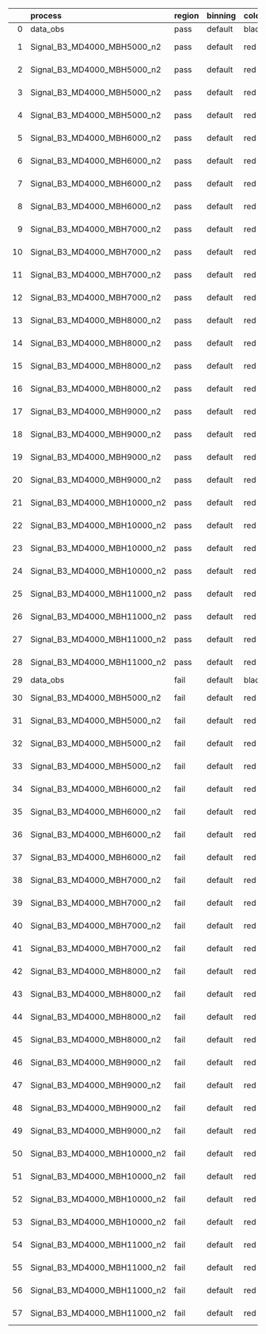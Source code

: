 |    | process                      | region   | binning   | color   | process_type   |   scale | variation   | source_filename                                                       | source_histname    | alias                        | title     |   combine_idx |     lnN |   shapes | syst_type   | direction   | variation_alias   |
|---:|:-----------------------------|:---------|:----------|:--------|:---------------|--------:|:------------|:----------------------------------------------------------------------|:-------------------|:-----------------------------|:----------|--------------:|--------:|---------:|:------------|:------------|:------------------|
|  0 | data_obs                     | pass     | default   | black   | DATA           |       1 | nominal     | ./histograms_for_2DAlphabet_v18//BH_Data.root                         | hpass              | Data                         | Data      |           nan | nan     |      nan | nan         | nan         | nan               |
|  1 | Signal_B3_MD4000_MBH5000_n2  | pass     | default   | red     | SIGNAL         |       1 | lumi        | ./histograms_for_2DAlphabet_v18//BH_Signal_B3_MD4000_MBH5000_n2.root  | hpass              | Signal_B3_MD4000_MBH5000_n2  | BH signal |           nan |   1.016 |      nan | lnN         | nan         | nan               |
|  2 | Signal_B3_MD4000_MBH5000_n2  | pass     | default   | red     | SIGNAL         |       1 | SVM         | ./histograms_for_2DAlphabet_v18//BH_Signal_B3_MD4000_MBH5000_n2.root  | hpass_SVMsyst_up   | Signal_B3_MD4000_MBH5000_n2  | BH signal |           nan | nan     |        1 | shapes      | Up          | SVMsyst           |
|  3 | Signal_B3_MD4000_MBH5000_n2  | pass     | default   | red     | SIGNAL         |       1 | SVM         | ./histograms_for_2DAlphabet_v18//BH_Signal_B3_MD4000_MBH5000_n2.root  | hpass_SVMsyst_down | Signal_B3_MD4000_MBH5000_n2  | BH signal |           nan | nan     |        1 | shapes      | Down        | SVMsyst           |
|  4 | Signal_B3_MD4000_MBH5000_n2  | pass     | default   | red     | SIGNAL         |       1 | nominal     | ./histograms_for_2DAlphabet_v18//BH_Signal_B3_MD4000_MBH5000_n2.root  | hpass              | Signal_B3_MD4000_MBH5000_n2  | BH signal |           nan | nan     |      nan | nan         | nan         | nan               |
|  5 | Signal_B3_MD4000_MBH6000_n2  | pass     | default   | red     | SIGNAL         |       1 | lumi        | ./histograms_for_2DAlphabet_v18//BH_Signal_B3_MD4000_MBH6000_n2.root  | hpass              | Signal_B3_MD4000_MBH6000_n2  | BH signal |           nan |   1.016 |      nan | lnN         | nan         | nan               |
|  6 | Signal_B3_MD4000_MBH6000_n2  | pass     | default   | red     | SIGNAL         |       1 | SVM         | ./histograms_for_2DAlphabet_v18//BH_Signal_B3_MD4000_MBH6000_n2.root  | hpass_SVMsyst_up   | Signal_B3_MD4000_MBH6000_n2  | BH signal |           nan | nan     |        1 | shapes      | Up          | SVMsyst           |
|  7 | Signal_B3_MD4000_MBH6000_n2  | pass     | default   | red     | SIGNAL         |       1 | SVM         | ./histograms_for_2DAlphabet_v18//BH_Signal_B3_MD4000_MBH6000_n2.root  | hpass_SVMsyst_down | Signal_B3_MD4000_MBH6000_n2  | BH signal |           nan | nan     |        1 | shapes      | Down        | SVMsyst           |
|  8 | Signal_B3_MD4000_MBH6000_n2  | pass     | default   | red     | SIGNAL         |       1 | nominal     | ./histograms_for_2DAlphabet_v18//BH_Signal_B3_MD4000_MBH6000_n2.root  | hpass              | Signal_B3_MD4000_MBH6000_n2  | BH signal |           nan | nan     |      nan | nan         | nan         | nan               |
|  9 | Signal_B3_MD4000_MBH7000_n2  | pass     | default   | red     | SIGNAL         |       1 | lumi        | ./histograms_for_2DAlphabet_v18//BH_Signal_B3_MD4000_MBH7000_n2.root  | hpass              | Signal_B3_MD4000_MBH7000_n2  | BH signal |           nan |   1.016 |      nan | lnN         | nan         | nan               |
| 10 | Signal_B3_MD4000_MBH7000_n2  | pass     | default   | red     | SIGNAL         |       1 | SVM         | ./histograms_for_2DAlphabet_v18//BH_Signal_B3_MD4000_MBH7000_n2.root  | hpass_SVMsyst_up   | Signal_B3_MD4000_MBH7000_n2  | BH signal |           nan | nan     |        1 | shapes      | Up          | SVMsyst           |
| 11 | Signal_B3_MD4000_MBH7000_n2  | pass     | default   | red     | SIGNAL         |       1 | SVM         | ./histograms_for_2DAlphabet_v18//BH_Signal_B3_MD4000_MBH7000_n2.root  | hpass_SVMsyst_down | Signal_B3_MD4000_MBH7000_n2  | BH signal |           nan | nan     |        1 | shapes      | Down        | SVMsyst           |
| 12 | Signal_B3_MD4000_MBH7000_n2  | pass     | default   | red     | SIGNAL         |       1 | nominal     | ./histograms_for_2DAlphabet_v18//BH_Signal_B3_MD4000_MBH7000_n2.root  | hpass              | Signal_B3_MD4000_MBH7000_n2  | BH signal |           nan | nan     |      nan | nan         | nan         | nan               |
| 13 | Signal_B3_MD4000_MBH8000_n2  | pass     | default   | red     | SIGNAL         |       1 | lumi        | ./histograms_for_2DAlphabet_v18//BH_Signal_B3_MD4000_MBH8000_n2.root  | hpass              | Signal_B3_MD4000_MBH8000_n2  | BH signal |           nan |   1.016 |      nan | lnN         | nan         | nan               |
| 14 | Signal_B3_MD4000_MBH8000_n2  | pass     | default   | red     | SIGNAL         |       1 | SVM         | ./histograms_for_2DAlphabet_v18//BH_Signal_B3_MD4000_MBH8000_n2.root  | hpass_SVMsyst_up   | Signal_B3_MD4000_MBH8000_n2  | BH signal |           nan | nan     |        1 | shapes      | Up          | SVMsyst           |
| 15 | Signal_B3_MD4000_MBH8000_n2  | pass     | default   | red     | SIGNAL         |       1 | SVM         | ./histograms_for_2DAlphabet_v18//BH_Signal_B3_MD4000_MBH8000_n2.root  | hpass_SVMsyst_down | Signal_B3_MD4000_MBH8000_n2  | BH signal |           nan | nan     |        1 | shapes      | Down        | SVMsyst           |
| 16 | Signal_B3_MD4000_MBH8000_n2  | pass     | default   | red     | SIGNAL         |       1 | nominal     | ./histograms_for_2DAlphabet_v18//BH_Signal_B3_MD4000_MBH8000_n2.root  | hpass              | Signal_B3_MD4000_MBH8000_n2  | BH signal |           nan | nan     |      nan | nan         | nan         | nan               |
| 17 | Signal_B3_MD4000_MBH9000_n2  | pass     | default   | red     | SIGNAL         |       1 | lumi        | ./histograms_for_2DAlphabet_v18//BH_Signal_B3_MD4000_MBH9000_n2.root  | hpass              | Signal_B3_MD4000_MBH9000_n2  | BH signal |           nan |   1.016 |      nan | lnN         | nan         | nan               |
| 18 | Signal_B3_MD4000_MBH9000_n2  | pass     | default   | red     | SIGNAL         |       1 | SVM         | ./histograms_for_2DAlphabet_v18//BH_Signal_B3_MD4000_MBH9000_n2.root  | hpass_SVMsyst_up   | Signal_B3_MD4000_MBH9000_n2  | BH signal |           nan | nan     |        1 | shapes      | Up          | SVMsyst           |
| 19 | Signal_B3_MD4000_MBH9000_n2  | pass     | default   | red     | SIGNAL         |       1 | SVM         | ./histograms_for_2DAlphabet_v18//BH_Signal_B3_MD4000_MBH9000_n2.root  | hpass_SVMsyst_down | Signal_B3_MD4000_MBH9000_n2  | BH signal |           nan | nan     |        1 | shapes      | Down        | SVMsyst           |
| 20 | Signal_B3_MD4000_MBH9000_n2  | pass     | default   | red     | SIGNAL         |       1 | nominal     | ./histograms_for_2DAlphabet_v18//BH_Signal_B3_MD4000_MBH9000_n2.root  | hpass              | Signal_B3_MD4000_MBH9000_n2  | BH signal |           nan | nan     |      nan | nan         | nan         | nan               |
| 21 | Signal_B3_MD4000_MBH10000_n2 | pass     | default   | red     | SIGNAL         |       1 | lumi        | ./histograms_for_2DAlphabet_v18//BH_Signal_B3_MD4000_MBH10000_n2.root | hpass              | Signal_B3_MD4000_MBH10000_n2 | BH signal |           nan |   1.016 |      nan | lnN         | nan         | nan               |
| 22 | Signal_B3_MD4000_MBH10000_n2 | pass     | default   | red     | SIGNAL         |       1 | SVM         | ./histograms_for_2DAlphabet_v18//BH_Signal_B3_MD4000_MBH10000_n2.root | hpass_SVMsyst_up   | Signal_B3_MD4000_MBH10000_n2 | BH signal |           nan | nan     |        1 | shapes      | Up          | SVMsyst           |
| 23 | Signal_B3_MD4000_MBH10000_n2 | pass     | default   | red     | SIGNAL         |       1 | SVM         | ./histograms_for_2DAlphabet_v18//BH_Signal_B3_MD4000_MBH10000_n2.root | hpass_SVMsyst_down | Signal_B3_MD4000_MBH10000_n2 | BH signal |           nan | nan     |        1 | shapes      | Down        | SVMsyst           |
| 24 | Signal_B3_MD4000_MBH10000_n2 | pass     | default   | red     | SIGNAL         |       1 | nominal     | ./histograms_for_2DAlphabet_v18//BH_Signal_B3_MD4000_MBH10000_n2.root | hpass              | Signal_B3_MD4000_MBH10000_n2 | BH signal |           nan | nan     |      nan | nan         | nan         | nan               |
| 25 | Signal_B3_MD4000_MBH11000_n2 | pass     | default   | red     | SIGNAL         |       1 | lumi        | ./histograms_for_2DAlphabet_v18//BH_Signal_B3_MD4000_MBH11000_n2.root | hpass              | Signal_B3_MD4000_MBH11000_n2 | BH signal |           nan |   1.016 |      nan | lnN         | nan         | nan               |
| 26 | Signal_B3_MD4000_MBH11000_n2 | pass     | default   | red     | SIGNAL         |       1 | SVM         | ./histograms_for_2DAlphabet_v18//BH_Signal_B3_MD4000_MBH11000_n2.root | hpass_SVMsyst_up   | Signal_B3_MD4000_MBH11000_n2 | BH signal |           nan | nan     |        1 | shapes      | Up          | SVMsyst           |
| 27 | Signal_B3_MD4000_MBH11000_n2 | pass     | default   | red     | SIGNAL         |       1 | SVM         | ./histograms_for_2DAlphabet_v18//BH_Signal_B3_MD4000_MBH11000_n2.root | hpass_SVMsyst_down | Signal_B3_MD4000_MBH11000_n2 | BH signal |           nan | nan     |        1 | shapes      | Down        | SVMsyst           |
| 28 | Signal_B3_MD4000_MBH11000_n2 | pass     | default   | red     | SIGNAL         |       1 | nominal     | ./histograms_for_2DAlphabet_v18//BH_Signal_B3_MD4000_MBH11000_n2.root | hpass              | Signal_B3_MD4000_MBH11000_n2 | BH signal |           nan | nan     |      nan | nan         | nan         | nan               |
| 29 | data_obs                     | fail     | default   | black   | DATA           |       1 | nominal     | ./histograms_for_2DAlphabet_v18//BH_Data.root                         | hfail              | Data                         | Data      |           nan | nan     |      nan | nan         | nan         | nan               |
| 30 | Signal_B3_MD4000_MBH5000_n2  | fail     | default   | red     | SIGNAL         |       1 | lumi        | ./histograms_for_2DAlphabet_v18//BH_Signal_B3_MD4000_MBH5000_n2.root  | hfail              | Signal_B3_MD4000_MBH5000_n2  | BH signal |           nan |   1.016 |      nan | lnN         | nan         | nan               |
| 31 | Signal_B3_MD4000_MBH5000_n2  | fail     | default   | red     | SIGNAL         |       1 | SVM         | ./histograms_for_2DAlphabet_v18//BH_Signal_B3_MD4000_MBH5000_n2.root  | hfail_SVMsyst_up   | Signal_B3_MD4000_MBH5000_n2  | BH signal |           nan | nan     |        1 | shapes      | Up          | SVMsyst           |
| 32 | Signal_B3_MD4000_MBH5000_n2  | fail     | default   | red     | SIGNAL         |       1 | SVM         | ./histograms_for_2DAlphabet_v18//BH_Signal_B3_MD4000_MBH5000_n2.root  | hfail_SVMsyst_down | Signal_B3_MD4000_MBH5000_n2  | BH signal |           nan | nan     |        1 | shapes      | Down        | SVMsyst           |
| 33 | Signal_B3_MD4000_MBH5000_n2  | fail     | default   | red     | SIGNAL         |       1 | nominal     | ./histograms_for_2DAlphabet_v18//BH_Signal_B3_MD4000_MBH5000_n2.root  | hfail              | Signal_B3_MD4000_MBH5000_n2  | BH signal |           nan | nan     |      nan | nan         | nan         | nan               |
| 34 | Signal_B3_MD4000_MBH6000_n2  | fail     | default   | red     | SIGNAL         |       1 | lumi        | ./histograms_for_2DAlphabet_v18//BH_Signal_B3_MD4000_MBH6000_n2.root  | hfail              | Signal_B3_MD4000_MBH6000_n2  | BH signal |           nan |   1.016 |      nan | lnN         | nan         | nan               |
| 35 | Signal_B3_MD4000_MBH6000_n2  | fail     | default   | red     | SIGNAL         |       1 | SVM         | ./histograms_for_2DAlphabet_v18//BH_Signal_B3_MD4000_MBH6000_n2.root  | hfail_SVMsyst_up   | Signal_B3_MD4000_MBH6000_n2  | BH signal |           nan | nan     |        1 | shapes      | Up          | SVMsyst           |
| 36 | Signal_B3_MD4000_MBH6000_n2  | fail     | default   | red     | SIGNAL         |       1 | SVM         | ./histograms_for_2DAlphabet_v18//BH_Signal_B3_MD4000_MBH6000_n2.root  | hfail_SVMsyst_down | Signal_B3_MD4000_MBH6000_n2  | BH signal |           nan | nan     |        1 | shapes      | Down        | SVMsyst           |
| 37 | Signal_B3_MD4000_MBH6000_n2  | fail     | default   | red     | SIGNAL         |       1 | nominal     | ./histograms_for_2DAlphabet_v18//BH_Signal_B3_MD4000_MBH6000_n2.root  | hfail              | Signal_B3_MD4000_MBH6000_n2  | BH signal |           nan | nan     |      nan | nan         | nan         | nan               |
| 38 | Signal_B3_MD4000_MBH7000_n2  | fail     | default   | red     | SIGNAL         |       1 | lumi        | ./histograms_for_2DAlphabet_v18//BH_Signal_B3_MD4000_MBH7000_n2.root  | hfail              | Signal_B3_MD4000_MBH7000_n2  | BH signal |           nan |   1.016 |      nan | lnN         | nan         | nan               |
| 39 | Signal_B3_MD4000_MBH7000_n2  | fail     | default   | red     | SIGNAL         |       1 | SVM         | ./histograms_for_2DAlphabet_v18//BH_Signal_B3_MD4000_MBH7000_n2.root  | hfail_SVMsyst_up   | Signal_B3_MD4000_MBH7000_n2  | BH signal |           nan | nan     |        1 | shapes      | Up          | SVMsyst           |
| 40 | Signal_B3_MD4000_MBH7000_n2  | fail     | default   | red     | SIGNAL         |       1 | SVM         | ./histograms_for_2DAlphabet_v18//BH_Signal_B3_MD4000_MBH7000_n2.root  | hfail_SVMsyst_down | Signal_B3_MD4000_MBH7000_n2  | BH signal |           nan | nan     |        1 | shapes      | Down        | SVMsyst           |
| 41 | Signal_B3_MD4000_MBH7000_n2  | fail     | default   | red     | SIGNAL         |       1 | nominal     | ./histograms_for_2DAlphabet_v18//BH_Signal_B3_MD4000_MBH7000_n2.root  | hfail              | Signal_B3_MD4000_MBH7000_n2  | BH signal |           nan | nan     |      nan | nan         | nan         | nan               |
| 42 | Signal_B3_MD4000_MBH8000_n2  | fail     | default   | red     | SIGNAL         |       1 | lumi        | ./histograms_for_2DAlphabet_v18//BH_Signal_B3_MD4000_MBH8000_n2.root  | hfail              | Signal_B3_MD4000_MBH8000_n2  | BH signal |           nan |   1.016 |      nan | lnN         | nan         | nan               |
| 43 | Signal_B3_MD4000_MBH8000_n2  | fail     | default   | red     | SIGNAL         |       1 | SVM         | ./histograms_for_2DAlphabet_v18//BH_Signal_B3_MD4000_MBH8000_n2.root  | hfail_SVMsyst_up   | Signal_B3_MD4000_MBH8000_n2  | BH signal |           nan | nan     |        1 | shapes      | Up          | SVMsyst           |
| 44 | Signal_B3_MD4000_MBH8000_n2  | fail     | default   | red     | SIGNAL         |       1 | SVM         | ./histograms_for_2DAlphabet_v18//BH_Signal_B3_MD4000_MBH8000_n2.root  | hfail_SVMsyst_down | Signal_B3_MD4000_MBH8000_n2  | BH signal |           nan | nan     |        1 | shapes      | Down        | SVMsyst           |
| 45 | Signal_B3_MD4000_MBH8000_n2  | fail     | default   | red     | SIGNAL         |       1 | nominal     | ./histograms_for_2DAlphabet_v18//BH_Signal_B3_MD4000_MBH8000_n2.root  | hfail              | Signal_B3_MD4000_MBH8000_n2  | BH signal |           nan | nan     |      nan | nan         | nan         | nan               |
| 46 | Signal_B3_MD4000_MBH9000_n2  | fail     | default   | red     | SIGNAL         |       1 | lumi        | ./histograms_for_2DAlphabet_v18//BH_Signal_B3_MD4000_MBH9000_n2.root  | hfail              | Signal_B3_MD4000_MBH9000_n2  | BH signal |           nan |   1.016 |      nan | lnN         | nan         | nan               |
| 47 | Signal_B3_MD4000_MBH9000_n2  | fail     | default   | red     | SIGNAL         |       1 | SVM         | ./histograms_for_2DAlphabet_v18//BH_Signal_B3_MD4000_MBH9000_n2.root  | hfail_SVMsyst_up   | Signal_B3_MD4000_MBH9000_n2  | BH signal |           nan | nan     |        1 | shapes      | Up          | SVMsyst           |
| 48 | Signal_B3_MD4000_MBH9000_n2  | fail     | default   | red     | SIGNAL         |       1 | SVM         | ./histograms_for_2DAlphabet_v18//BH_Signal_B3_MD4000_MBH9000_n2.root  | hfail_SVMsyst_down | Signal_B3_MD4000_MBH9000_n2  | BH signal |           nan | nan     |        1 | shapes      | Down        | SVMsyst           |
| 49 | Signal_B3_MD4000_MBH9000_n2  | fail     | default   | red     | SIGNAL         |       1 | nominal     | ./histograms_for_2DAlphabet_v18//BH_Signal_B3_MD4000_MBH9000_n2.root  | hfail              | Signal_B3_MD4000_MBH9000_n2  | BH signal |           nan | nan     |      nan | nan         | nan         | nan               |
| 50 | Signal_B3_MD4000_MBH10000_n2 | fail     | default   | red     | SIGNAL         |       1 | lumi        | ./histograms_for_2DAlphabet_v18//BH_Signal_B3_MD4000_MBH10000_n2.root | hfail              | Signal_B3_MD4000_MBH10000_n2 | BH signal |           nan |   1.016 |      nan | lnN         | nan         | nan               |
| 51 | Signal_B3_MD4000_MBH10000_n2 | fail     | default   | red     | SIGNAL         |       1 | SVM         | ./histograms_for_2DAlphabet_v18//BH_Signal_B3_MD4000_MBH10000_n2.root | hfail_SVMsyst_up   | Signal_B3_MD4000_MBH10000_n2 | BH signal |           nan | nan     |        1 | shapes      | Up          | SVMsyst           |
| 52 | Signal_B3_MD4000_MBH10000_n2 | fail     | default   | red     | SIGNAL         |       1 | SVM         | ./histograms_for_2DAlphabet_v18//BH_Signal_B3_MD4000_MBH10000_n2.root | hfail_SVMsyst_down | Signal_B3_MD4000_MBH10000_n2 | BH signal |           nan | nan     |        1 | shapes      | Down        | SVMsyst           |
| 53 | Signal_B3_MD4000_MBH10000_n2 | fail     | default   | red     | SIGNAL         |       1 | nominal     | ./histograms_for_2DAlphabet_v18//BH_Signal_B3_MD4000_MBH10000_n2.root | hfail              | Signal_B3_MD4000_MBH10000_n2 | BH signal |           nan | nan     |      nan | nan         | nan         | nan               |
| 54 | Signal_B3_MD4000_MBH11000_n2 | fail     | default   | red     | SIGNAL         |       1 | lumi        | ./histograms_for_2DAlphabet_v18//BH_Signal_B3_MD4000_MBH11000_n2.root | hfail              | Signal_B3_MD4000_MBH11000_n2 | BH signal |           nan |   1.016 |      nan | lnN         | nan         | nan               |
| 55 | Signal_B3_MD4000_MBH11000_n2 | fail     | default   | red     | SIGNAL         |       1 | SVM         | ./histograms_for_2DAlphabet_v18//BH_Signal_B3_MD4000_MBH11000_n2.root | hfail_SVMsyst_up   | Signal_B3_MD4000_MBH11000_n2 | BH signal |           nan | nan     |        1 | shapes      | Up          | SVMsyst           |
| 56 | Signal_B3_MD4000_MBH11000_n2 | fail     | default   | red     | SIGNAL         |       1 | SVM         | ./histograms_for_2DAlphabet_v18//BH_Signal_B3_MD4000_MBH11000_n2.root | hfail_SVMsyst_down | Signal_B3_MD4000_MBH11000_n2 | BH signal |           nan | nan     |        1 | shapes      | Down        | SVMsyst           |
| 57 | Signal_B3_MD4000_MBH11000_n2 | fail     | default   | red     | SIGNAL         |       1 | nominal     | ./histograms_for_2DAlphabet_v18//BH_Signal_B3_MD4000_MBH11000_n2.root | hfail              | Signal_B3_MD4000_MBH11000_n2 | BH signal |           nan | nan     |      nan | nan         | nan         | nan               |